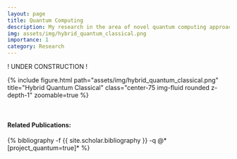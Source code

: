 ```yaml
---
layout: page
title: Quantum Computing 
description: My research in the area of novel quantum computing approaches to solve the electronic structure problem
img: assets/img/hybrid_quantum_classical.png
importance: 1
category: Research
---
```


! UNDER CONSTRUCTION ! <br>

{% include figure.html path="assets/img/hybrid_quantum_classical.png" title="Hybrid Quantum Classical" class="center-75 img-fluid rounded z-depth-1" zoomable=true %}

<br>
<h4>Related Publications: </h4>

<div class="publications">
    {% bibliography -f {{ site.scholar.bibliography }} -q @*[project_quantum=true]* %}
</div>
